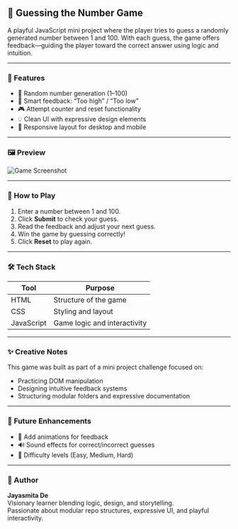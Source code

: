 ## 🎯 Guessing the Number Game

A playful JavaScript mini project where the player tries to guess a randomly generated number between 1 and 100. With each guess, the game offers feedback—guiding the player toward the correct answer using logic and intuition.

---

### 🧩 Features

- 🔢 Random number generation (1–100)
- 🧠 Smart feedback: “Too high” / “Too low”
- 🎮 Attempt counter and reset functionality
- 💡 Clean UI with expressive design elements
- 📱 Responsive layout for desktop and mobile

---

### 🖼️ Preview

![Game Screenshot](/Guessing%20Number%20Game/assets/ui_ss.png.png)

---

### 🚀 How to Play

1. Enter a number between 1 and 100.
2. Click **Submit** to check your guess.
3. Read the feedback and adjust your next guess.
4. Win the game by guessing correctly!
5. Click **Reset** to play again.

---

### 🛠️ Tech Stack

| Tool       | Purpose                      |
| ---------- | ---------------------------- |
| HTML       | Structure of the game        |
| CSS        | Styling and layout           |
| JavaScript | Game logic and interactivity |

---

### ✨ Creative Notes

This game was built as part of a mini project challenge focused on:

- Practicing DOM manipulation
- Designing intuitive feedback systems
- Structuring modular folders and expressive documentation

---

### 📌 Future Enhancements

- 🎨 Add animations for feedback
- 🔊 Sound effects for correct/incorrect guesses
- 🧮 Difficulty levels (Easy, Medium, Hard)

---

### 🧠 Author

**Jayasmita De**  
Visionary learner blending logic, design, and storytelling.  
Passionate about modular repo structures, expressive UI, and playful interactivity.
